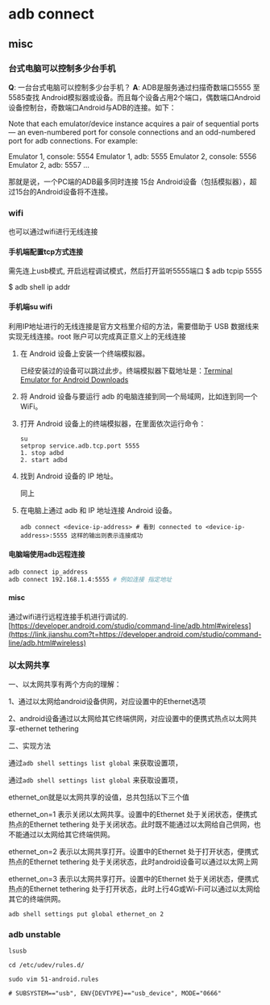 # adb connect

## misc

### 台式电脑可以控制多少台手机
**Q**: 一台台式电脑可以控制多少台手机？
**A**: 
ADB是服务通过扫描奇数端口5555 至5585查找  Android模拟器或设备。而且每个设备占用2个端口，偶数端口Android设备控制台，奇数端口Android与ADB的连接。如下：

 Note that each emulator/device instance acquires a pair of sequential ports — an even-numbered port for console connections and an odd-numbered port for adb connections. For example:

Emulator 1, console: 5554
Emulator 1, adb: 5555
Emulator 2, console: 5556
Emulator 2, adb: 5557 ...

那就是说，一个PC端的ADB最多同时连接 15台 Android设备（包括模拟器），超过15台的Android设备将不连接。

### wifi

也可以通过wifi进行无线连接

#### 手机端配置tcp方式连接

需先连上usb模式, 开启远程调试模式，然后打开监听5555端口
 $ adb tcpip 5555

$ adb shell ip addr 



#### 手机端su wifi

利用IP地址进行的无线连接是官方文档里介绍的方法，需要借助于 USB 数据线来实现无线连接。root 账户可以完成真正意义上的无线连接

1. 在 Android 设备上安装一个终端模拟器。

   已经安装过的设备可以跳过此步。终端模拟器下载地址是：[Terminal Emulator for Android Downloads](https://jackpal.github.io/Android-Terminal-Emulator/)

2. 将 Android 设备与要运行 adb 的电脑连接到同一个局域网，比如连到同一个 WiFi。

3. 打开 Android 设备上的终端模拟器，在里面依次运行命令：

   ```
   su
   setprop service.adb.tcp.port 5555
   1. stop adbd
   2. start adbd
   ```

4. 找到 Android 设备的 IP 地址。

   同上

5. 在电脑上通过 adb 和 IP 地址连接 Android 设备。

   ```
   adb connect <device-ip-address> # 看到 connected to <device-ip-address>:5555 这样的输出则表示连接成功
   ```


####  电脑端使用adb远程连接

``` bash
adb connect ip_address 
adb connect 192.168.1.4:5555 # 例如连接 指定地址
```

####  misc

通过wifi进行远程连接手机进行调试的.
 [https://developer.android.com/studio/command-line/adb.html#wireless](https://link.jianshu.com?t=https://developer.android.com/studio/command-line/adb.html#wireless)



### 以太网共享

一、以太网共享有两个方向的理解：

1、通过以太网给android设备供网，对应设置中的Ethernet选项

2、android设备通过以太网给其它终端供网，对应设置中的便携式热点以太网共享-ethernet tethering

二、实现方法

通过`adb shell settings list global` 来获取设置项，


通过`adb shell settings list global` 来获取设置项，

ethernet_on就是以太网共享的设值，总共包括以下三个值

ethernet_on=1 表示关闭以太网共享。设置中的Ethernet 处于关闭状态，便携式热点的Ethernet tethering 处于关闭状态。此时既不能通过以太网给自己供网，也不能通过以太网给其它终端供网。

ethernet_on=2 表示以太网共享打开。设置中的Ethernet 处于打开状态，便携式热点的Ethernet tethering 处于关闭状态，此时android设备可以通过以太网上网

ethernet_on=3 表示以太网共享打开。设置中的Ethernet 处于关闭状态，便携式热点的Ethernet tethering 处于打开状态，此时上行4G或Wi-Fi可以通过以太网给其它的终端供网。

`adb shell settings put global ethernet_on 2`



### adb unstable
```
lsusb

cd /etc/udev/rules.d/

sudo vim 51-android.rules

# SUBSYSTEM=="usb", ENV{DEVTYPE}=="usb_device", MODE="0666"
```